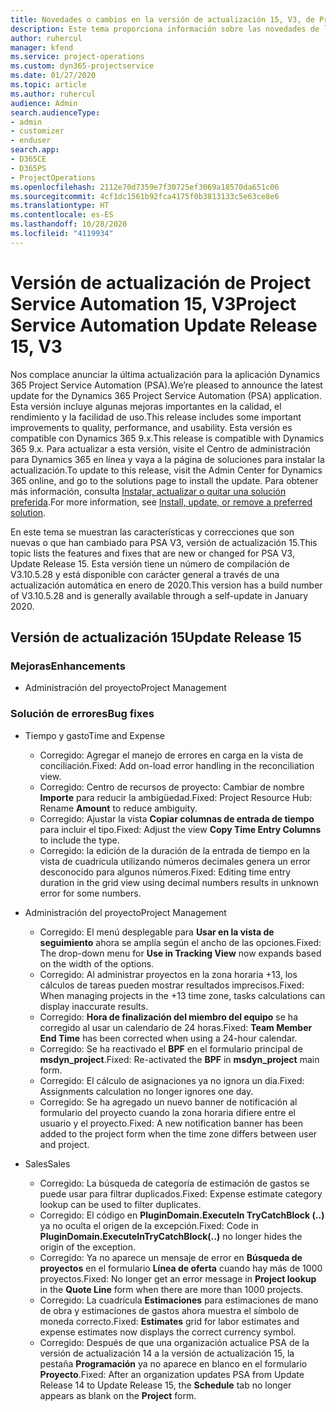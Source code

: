 ```yaml
---
title: Novedades o cambios en la versión de actualización 15, V3, de Project Service Automation
description: Este tema proporciona información sobre las novedades de la versión de actualización 15 de Project Service Automation, V3.
author: ruhercul
manager: kfend
ms.service: project-operations
ms.custom: dyn365-projectservice
ms.date: 01/27/2020
ms.topic: article
ms.author: ruhercul
audience: Admin
search.audienceType:
- admin
- customizer
- enduser
search.app:
- D365CE
- D365PS
- ProjectOperations
ms.openlocfilehash: 2112e70d7359e7f30725ef3069a18570da651c06
ms.sourcegitcommit: 4cf1dc1561b92fca4175f0b3813133c5e63ce8e6
ms.translationtype: HT
ms.contentlocale: es-ES
ms.lasthandoff: 10/28/2020
ms.locfileid: "4119934"
---
```

# <a name="project-service-automation-update-release-15-v3"></a><span data-ttu-id="9c4d1-103">Versión de actualización de Project Service Automation 15, V3</span><span class="sxs-lookup"><span data-stu-id="9c4d1-103">Project Service Automation Update Release 15, V3</span></span>

<span data-ttu-id="9c4d1-104">Nos complace anunciar la última actualización para la aplicación Dynamics 365 Project Service Automation (PSA).</span><span class="sxs-lookup"><span data-stu-id="9c4d1-104">We’re pleased to announce the latest update for the Dynamics 365 Project Service Automation (PSA) application.</span></span> <span data-ttu-id="9c4d1-105">Esta versión incluye algunas mejoras importantes en la calidad, el rendimiento y la facilidad de uso.</span><span class="sxs-lookup"><span data-stu-id="9c4d1-105">This release includes some important improvements to quality, performance, and usability.</span></span> <span data-ttu-id="9c4d1-106">Esta versión es compatible con Dynamics 365 9.x.</span><span class="sxs-lookup"><span data-stu-id="9c4d1-106">This release is compatible with Dynamics 365 9.x.</span></span> <span data-ttu-id="9c4d1-107">Para actualizar a esta versión, visite el Centro de administración para Dynamics 365 en línea y vaya a la página de soluciones para instalar la actualización.</span><span class="sxs-lookup"><span data-stu-id="9c4d1-107">To update to this release, visit the Admin Center for Dynamics 365 online, and go to the solutions page to install the update.</span></span> <span data-ttu-id="9c4d1-108">Para obtener más información, consulta [Instalar, actualizar o quitar una solución preferida](https://docs.microsoft.com/power-platform/admin/install-remove-preferred-solution).</span><span class="sxs-lookup"><span data-stu-id="9c4d1-108">For more information, see [Install, update, or remove a preferred solution](https://docs.microsoft.com/power-platform/admin/install-remove-preferred-solution).</span></span>

<span data-ttu-id="9c4d1-109">En este tema se muestran las características y correcciones que son nuevas o que han cambiado para PSA V3, versión de actualización 15.</span><span class="sxs-lookup"><span data-stu-id="9c4d1-109">This topic lists the features and fixes that are new or changed for PSA V3, Update Release 15.</span></span> <span data-ttu-id="9c4d1-110">Esta versión tiene un número de compilación de V3.10.5.28 y está disponible con carácter general a través de una actualización automática en enero de 2020.</span><span class="sxs-lookup"><span data-stu-id="9c4d1-110">This version has a build number of V3.10.5.28 and is generally available through a self-update in January 2020.</span></span>

## <a name="update-release-15"></a><span data-ttu-id="9c4d1-111">Versión de actualización 15</span><span class="sxs-lookup"><span data-stu-id="9c4d1-111">Update Release 15</span></span> 

### <a name="enhancements"></a><span data-ttu-id="9c4d1-112">Mejoras</span><span class="sxs-lookup"><span data-stu-id="9c4d1-112">Enhancements</span></span>

- <span data-ttu-id="9c4d1-113">Administración del proyecto</span><span class="sxs-lookup"><span data-stu-id="9c4d1-113">Project Management</span></span>

### <a name="bug-fixes"></a><span data-ttu-id="9c4d1-114">Solución de errores</span><span class="sxs-lookup"><span data-stu-id="9c4d1-114">Bug fixes</span></span>

- <span data-ttu-id="9c4d1-115">Tiempo y gasto</span><span class="sxs-lookup"><span data-stu-id="9c4d1-115">Time and Expense</span></span>

  - <span data-ttu-id="9c4d1-116">Corregido: Agregar el manejo de errores en carga en la vista de conciliación.</span><span class="sxs-lookup"><span data-stu-id="9c4d1-116">Fixed: Add on-load error handling in the reconciliation view.</span></span>
  - <span data-ttu-id="9c4d1-117">Corregido: Centro de recursos de proyecto: Cambiar de nombre **Importe** para reducir la ambigüedad.</span><span class="sxs-lookup"><span data-stu-id="9c4d1-117">Fixed: Project Resource Hub: Rename **Amount** to reduce ambiguity.</span></span>
  - <span data-ttu-id="9c4d1-118">Corregido: Ajustar la vista **Copiar columnas de entrada de tiempo** para incluir el tipo.</span><span class="sxs-lookup"><span data-stu-id="9c4d1-118">Fixed: Adjust the view **Copy Time Entry Columns** to include the type.</span></span>
  - <span data-ttu-id="9c4d1-119">Corregido: la edición de la duración de la entrada de tiempo en la vista de cuadrícula utilizando números decimales genera un error desconocido para algunos números.</span><span class="sxs-lookup"><span data-stu-id="9c4d1-119">Fixed: Editing time entry duration in the grid view using decimal numbers results in unknown error for some numbers.</span></span>

- <span data-ttu-id="9c4d1-120">Administración del proyecto</span><span class="sxs-lookup"><span data-stu-id="9c4d1-120">Project Management</span></span>

  - <span data-ttu-id="9c4d1-121">Corregido: El menú desplegable para **Usar en la vista de seguimiento** ahora se amplía según el ancho de las opciones.</span><span class="sxs-lookup"><span data-stu-id="9c4d1-121">Fixed: The drop-down menu for **Use in Tracking View** now expands based on the width of the options.</span></span>
  - <span data-ttu-id="9c4d1-122">Corregido: Al administrar proyectos en la zona horaria +13, los cálculos de tareas pueden mostrar resultados imprecisos.</span><span class="sxs-lookup"><span data-stu-id="9c4d1-122">Fixed: When managing projects in the +13 time zone, tasks calculations can display inaccurate results.</span></span>
  - <span data-ttu-id="9c4d1-123">Corregido: **Hora de finalización del miembro del equipo** se ha corregido al usar un calendario de 24 horas.</span><span class="sxs-lookup"><span data-stu-id="9c4d1-123">Fixed: **Team Member End Time** has been corrected when using a 24-hour calendar.</span></span>
  - <span data-ttu-id="9c4d1-124">Corregido: Se ha reactivado el **BPF** en el formulario principal de **msdyn_project**.</span><span class="sxs-lookup"><span data-stu-id="9c4d1-124">Fixed: Re-activated the **BPF** in **msdyn_project** main form.</span></span>
  - <span data-ttu-id="9c4d1-125">Corregido: El cálculo de asignaciones ya no ignora un día.</span><span class="sxs-lookup"><span data-stu-id="9c4d1-125">Fixed: Assignments calculation no longer ignores one day.</span></span>
  - <span data-ttu-id="9c4d1-126">Corregido: Se ha agregado un nuevo banner de notificación al formulario del proyecto cuando la zona horaria difiere entre el usuario y el proyecto.</span><span class="sxs-lookup"><span data-stu-id="9c4d1-126">Fixed: A new notification banner has been added to the project form when the time zone differs between user and project.</span></span>

- <span data-ttu-id="9c4d1-127">Sales</span><span class="sxs-lookup"><span data-stu-id="9c4d1-127">Sales</span></span>

  - <span data-ttu-id="9c4d1-128">Corregido: La búsqueda de categoría de estimación de gastos se puede usar para filtrar duplicados.</span><span class="sxs-lookup"><span data-stu-id="9c4d1-128">Fixed: Expense estimate category lookup can be used to filter duplicates.</span></span>
  - <span data-ttu-id="9c4d1-129">Corregido: El código en **PluginDomain.ExecuteIn TryCatchBlock (..)** ya no oculta el origen de la excepción.</span><span class="sxs-lookup"><span data-stu-id="9c4d1-129">Fixed: Code in **PluginDomain.ExecuteInTryCatchBlock(..)** no longer hides the origin of the exception.</span></span>
  - <span data-ttu-id="9c4d1-130">Corregido: Ya no aparece un mensaje de error en **Búsqueda de proyectos** en el formulario **Línea de oferta** cuando hay más de 1000 proyectos.</span><span class="sxs-lookup"><span data-stu-id="9c4d1-130">Fixed: No longer get an error message in **Project lookup** in the **Quote Line** form when there are more than 1000 projects.</span></span>
  - <span data-ttu-id="9c4d1-131">Corregido: La cuadrícula **Estimaciones** para estimaciones de mano de obra y estimaciones de gastos ahora muestra el símbolo de moneda correcto.</span><span class="sxs-lookup"><span data-stu-id="9c4d1-131">Fixed: **Estimates** grid for labor estimates and expense estimates now displays the correct currency symbol.</span></span>
  - <span data-ttu-id="9c4d1-132">Corregido: Después de que una organización actualice PSA de la versión de actualización 14 a la versión de actualización 15, la pestaña **Programación** ya no aparece en blanco en el formulario **Proyecto**.</span><span class="sxs-lookup"><span data-stu-id="9c4d1-132">Fixed: After an organization updates PSA from Update Release 14 to Update Release 15, the **Schedule** tab no longer appears as blank on the **Project** form.</span></span>
